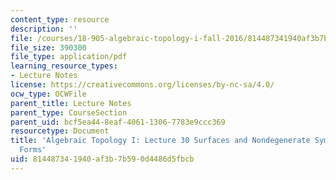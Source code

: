 ```yaml
---
content_type: resource
description: ''
file: /courses/18-905-algebraic-topology-i-fall-2016/814487341940af3b7b590d4486d5fbcb_MIT18_905F16_lec30.pdf
file_size: 390300
file_type: application/pdf
learning_resource_types:
- Lecture Notes
license: https://creativecommons.org/licenses/by-nc-sa/4.0/
ocw_type: OCWFile
parent_title: Lecture Notes
parent_type: CourseSection
parent_uid: bcf5ea44-8eaf-4061-1306-7783e9ccc369
resourcetype: Document
title: 'Algebraic Topology I: Lecture 30 Surfaces and Nondegenerate Symmetric Bilinear
  Forms'
uid: 81448734-1940-af3b-7b59-0d4486d5fbcb
---
```

